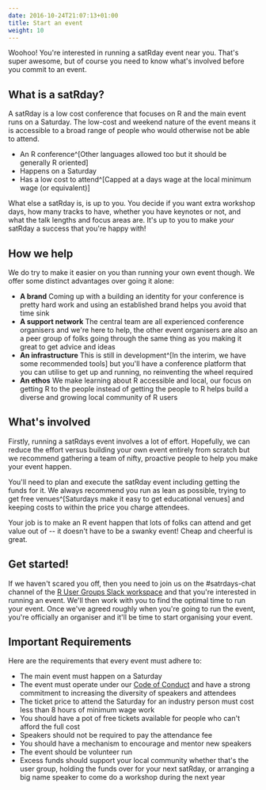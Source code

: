 ```yaml
---
date: 2016-10-24T21:07:13+01:00
title: Start an event
weight: 10
---
```


Woohoo! You're interested in running a satRday event near you. That's super awesome, but of course you need to know what's involved before you commit to an event.

## What is a satRday?
A satRday is a low cost conference that focuses on R and the main event runs on a Saturday. The low-cost and weekend nature of the event means it is accessible to a broad range of people who would otherwise not be able to attend. 

- An R conference^[Other languages allowed too but it should be generally R oriented]
- Happens on a Saturday
- Has a low cost to attend^[Capped at a days wage at the local minimum wage (or equivalent)]

What else a satRday is, is up to you. You decide if you want extra workshop days, how many tracks to have, whether you have keynotes or not, and what the talk lengths and focus areas are. It's up to you to make *your* satRday a success that you're happy with!

## How we help 
We do try to make it easier on you than running your own event though. We offer some distinct advantages over going it alone:

- **A brand** Coming up with a building an identity for your conference is pretty hard work and using an established brand helps you avoid that time sink
- **A support network** The central team are all experienced conference organisers and we're here to help, the other event organisers are also an a peer group of folks going through the same thing as you making it great to get advice and ideas
- **An infrastructure** This is still in development^[In the interim, we have some recommended tools] but you'll have a conference platform that you can utilise to get up and running, no reinventing the wheel required
- **An ethos** We make learning about R accessible and local, our focus on getting R to the people instead of getting the people to R helps build a diverse and growing local community of R users


## What's involved
Firstly, running a satRdays event involves a lot of effort. Hopefully, we can reduce the effort versus building your own event entirely from scratch but we recommend gathering a team of nifty, proactive people to help you make your event happen.

You'll need to plan and execute the satRday event including getting the funds for it. We always recommend you run as lean as possible, trying to get free venues^[Saturdays make it easy to get educational venues] and keeping costs to within the price you charge attendees. 

Your job is to make an R event happen that lots of folks can attend and get value out of -- it doesn't have to be a swanky event! Cheap and cheerful is great.

## Get started!
If we haven't scared you off, then you need to join us on the #satrdays-chat channel of the [R User Groups Slack workspace](https://join.slack.com/t/rusergroups/shared_invite/enQtMjEyNDA3MzcyMjczLTE3NWEzNjQ3MjZiMWM0OGE2ZWFiZDliNTY4NTJjYWY1NGNjMmNlNDUzNzkzOTZmMDBjYjRiZjFhNjk4MDY0ZGY) and that you're interested in running an event. We'll then work with you to find the optimal time to run your event. Once we've agreed roughly when you're going to run the event, you're officially an organiser and it'll be time to start organising your event.

## Important Requirements
Here are the requirements that every event must adhere to:

- The main event must happen on a Saturday
- The event must operate under our [Code of Conduct](../diversity) and have a strong commitment to increasing the diversity of speakers and attendees
- The ticket price to attend the Saturday for an industry person must cost less than 8 hours of minimum wage work
- You should have a pot of free tickets available for people who can't afford the full cost
- Speakers should not be required to pay the attendance fee
- You should have a mechanism to encourage and mentor new speakers
- The event should be volunteer run
- Excess funds should support your local community whether that's the user group, holding the funds over for your next satRday, or arranging a big name speaker to come do a workshop during the next year
